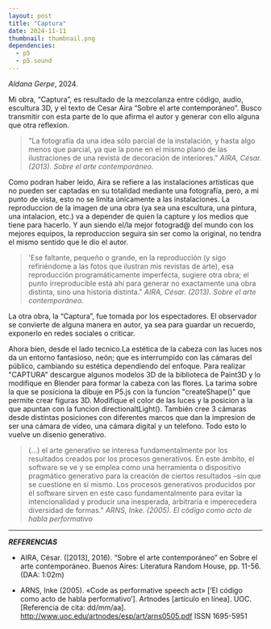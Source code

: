 ```yaml
---
layout: post
title: "Captura"
date: 2024-11-11
thumbnail: thumbnail.png
dependencies:
  - p5
  - p5.sound
---
```


<div id="div-sketch">
  <script type="text/javascript" src="sketch.js"></script>
</div>

_Aldana Gerpe_, 2024.


Mi obra, “Captura”, es resultado de la mezcolanza entre código, audio, escultura 3D, y el texto de Cesar Aira “Sobre el arte contemporáneo”. Busco transmitir con esta parte de lo que afirma el autor y generar con ello alguna que otra reflexion. 

>"La fotografía da una
idea sólo parcial de la instalación, y hasta algo menos que parcial, ya que la pone en el mismo plano de las ilustraciones de una revista de decoración de interiores." 
*AIRA, César. (2013). Sobre el arte contemporáneo.*

Como podran haber leido, Aira se refiere a las instalaciones artisticas que no pueden ser captadas en su totalidad mediante una fotografía, pero, a mi punto de vista, esto no se limita únicamente a las instalaciones. La reproduccion de la imagen de una obra (ya sea una escultura, una pintura, una intalacion, etc.) va a depender de quien la capture y los medios que tiene para hacerlo. Y aun siendo el/la mejor fotograd@ del mundo con los mejores equipos, la reproduccion seguira sin ser como la original, no tendra el mismo sentido que le dio el autor.

>'Ese faltante, pequeño o grande, en la reproducción (y sigo refiriéndome a las fotos que
ilustran mis revistas de arte), esa reproducción programáticamente imperfecta, sugiere otra obra; el punto irreproducible está ahí para generar no exactamente una obra distinta, sino una historia distinta." *AIRA, César. (2013). Sobre el arte contemporáneo.*

La otra obra, la “Captura”, fue tomada por los espectadores. El observador se convierte de alguna manera en autor, ya sea para guardar un recuerdo, exponerlo en redes sociales o criticar. 

Ahora bien, desde el lado tecnico.La estética de la cabeza con las luces nos da un entorno fantasioso, neón; que es interrumpido con las cámaras del público, cambiando su estética dependiendo del enfoque. 
Para realizar "CAPTURA" descargue algunos modelos 3D de la biblioteca de Paint3D y lo modifique en Blender para formar la cabeza con las flores. La tarima sobre la que se posiciona la dibuje en P5.js con la funcion "createShape()" que permite crear figuras 3D. Modifique el color de las luces y la posicion a la que apuntan con la funcion directionaltLight(). También cree 3 cámaras desde distintas posiciones con diferentes marcos que dan la impresion de ser una cámara de vídeo, una cámara digital y un telefono. Todo esto lo vuelve un disenio generativo. 

>(...) el arte generativo se interesa fundamentalmente por los resultados creados por los procesos generativos. En este ámbito, el software se ve y se emplea como una herramienta o dispositivo pragmático generativo para la creación de ciertos resultados –sin que se cuestione en sí mismo. Los procesos generativos producidos por el software sirven en este caso fundamentalmente para evitar la intencionalidad y producir una inesperada, arbitraria e imperecedera diversidad de formas." *ARNS, Inke. (2005). El código como acto de habla performativo*

---
***REFERENCIAS***

- AIRA, César. ([2013], 2016). “Sobre el arte contemporáneo” en Sobre el arte contemporáneo. Buenos Aires: Literatura Random House, pp. 11-56. (DAA: 1:02m)

- ARNS, Inke (2005). «Code as performative speech act» [‘El código como acto de habla performativo’]. Artnodes [artículo en
línea]. UOC. [Referencia de cita: dd/mm/aa].
<http://www.uoc.edu/artnodes/esp/art/arns0505.pdf>
ISSN 1695-5951

